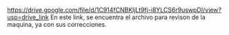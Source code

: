https://drive.google.com/file/d/1C914fCNBKljLt9fj-i8YLCS6r9uswpDI/view?usp=drive_link
En este link, se encuentra el archivo para revison de la maquina, ya con sus correcciones.
